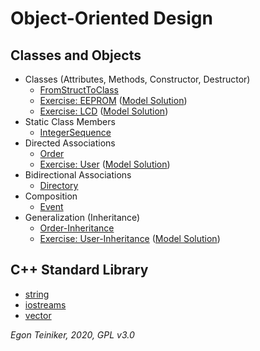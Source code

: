 # Object-Oriented Design

## Classes and Objects
* Classes (Attributes, Methods, Constructor, Destructor)
  * [FromStructToClass](https://github.com/teiniker/teiniker-lectures-embeddedcomputing/tree/master/oo-design/FromStructToClass)
  * [Exercise: EEPROM](https://github.com/teiniker/teiniker-lectures-embeddedcomputing/tree/master/oo-design/EEPROM-Exercise)
    ([Model Solution](https://github.com/teiniker/teiniker-lectures-embeddedcomputing/tree/master/oo-design/EEPROM))
  * [Exercise: LCD](https://github.com/teiniker/teiniker-lectures-embeddedcomputing/tree/master/oo-design/LCD-Exercise)
    ([Model Solution](https://github.com/teiniker/teiniker-lectures-embeddedcomputing/tree/master/oo-design/LCD))
* Static Class Members
  * [IntegerSequence](https://github.com/teiniker/teiniker-lectures-embeddedcomputing/tree/master/oo-design/IntegerSequence)  
* Directed Associations
  * [Order](https://github.com/teiniker/teiniker-lectures-embeddedcomputing/tree/master/oo-design/Order-Exercise) 
  * [Exercise: User](https://github.com/teiniker/teiniker-lectures-embeddedcomputing/tree/master/oo-design/User-Exercise)
    ([Model Solution](https://github.com/teiniker/teiniker-lectures-embeddedcomputing/tree/master/oo-design/User))
* Bidirectional Associations
  * [Directory](https://github.com/teiniker/teiniker-lectures-embeddedcomputing/tree/master/oo-design/Directory) 
* Composition
  * [Event](https://github.com/teiniker/teiniker-lectures-embeddedcomputing/tree/master/oo-design/Event)
* Generalization (Inheritance)
  * [Order-Inheritance](https://github.com/teiniker/teiniker-lectures-embeddedcomputing/tree/master/oo-design/Order-Inheritance)
  * [Exercise: User-Inheritance](https://github.com/teiniker/teiniker-lectures-embeddedcomputing/tree/master/oo-design/User-Inheritance-Exercise)
    ([Model Solution](https://github.com/teiniker/teiniker-lectures-embeddedcomputing/tree/master/oo-design/User-Inheritance))
  
## C++ Standard Library
* [string](https://github.com/teiniker/teiniker-lectures-embeddedcomputing/tree/master/oo-design/STL/string)
* [iostreams](https://github.com/teiniker/teiniker-lectures-embeddedcomputing/tree/master/oo-design/STL/stream)
* [vector](https://github.com/teiniker/teiniker-lectures-embeddedcomputing/tree/master/oo-design/STL/vector)

*Egon Teiniker, 2020, GPL v3.0*
